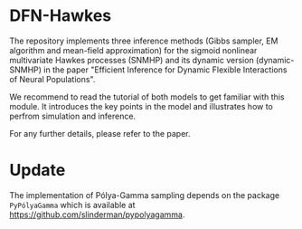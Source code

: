 # DFN-Hawkes
The repository implements three inference methods (Gibbs sampler, EM algorithm and mean-field approximation) for the sigmoid nonlinear multivariate Hawkes processes (SNMHP) and its dynamic version (dynamic-SNMHP) in the paper "Efficient Inference for Dynamic Flexible Interactions of Neural Populations". 

We recommend to read the tutorial of both models to get familiar with this module. It introduces the key points in the model and illustrates how to perfrom simulation and inference.

For any further details, please refer to the paper. 

# Update
The implementation of Pólya-Gamma sampling depends on the package `PyPólyaGamma` which is available at https://github.com/slinderman/pypolyagamma. 
